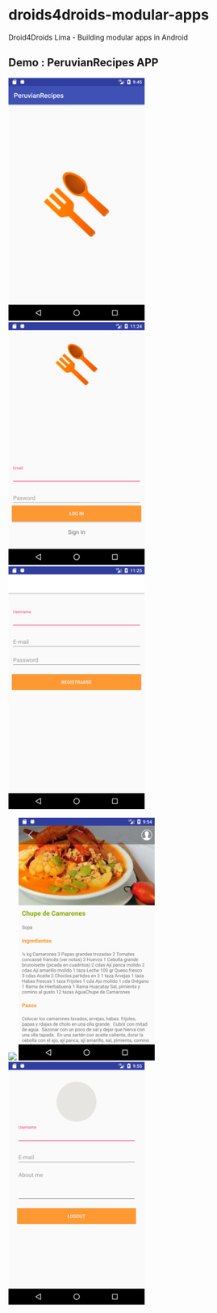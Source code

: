 # droids4droids-modular-apps
Droid4Droids Lima - Building modular apps in Android 

## Demo : PeruvianRecipes APP

<img src="./images/splash.png" height="480"> <img src="./images/home.png" height="480">  <img src="./images/sign_in.png" height="480">

<img src="./images/recipes.png" height="480"> <img src="./images/recipe_details.png" height="480"> <img src="./images/profile.png" height="480">
